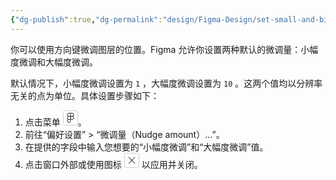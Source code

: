 ```yaml
---
{"dg-publish":true,"dg-permalink":"design/Figma-Design/set-small-and-big-nudge-values","permalink":"/design/Figma-Design/set-small-and-big-nudge-values/","metatags":{"description":"Before you start Who can use this feature Supported on any team or plan Only people with can edit access to the file can make","og:site_name":"DavonOs","og:title":"设置微调值（小和大）","og:type":"article","og:url":"https://zuji.eu.org/design/Figma-Design/set-small-and-big-nudge-values","og:image":"https://help.figma.com/hc/theming_assets/01HZFG1N1QJPKABHT3PHQQ0J9J","og:image: width":"200","og:image: alt":"articlecover","og:locale":"zh_cn"},"tags":["Design/UI/Figma"],"dgShowInlineTitle":true,"created":"2025-06-18 21:23","updated":"2025-08-13 17:52"}
---
```


你可以使用方向键微调图层的位置。Figma 允许你设置两种默认的微调量：小幅度微调和大幅度微调。

默认情况下，小幅度微调设置为 `1` ，大幅度微调设置为 `10` 。这两个值均以分辨率无关的点为单位。具体设置步骤如下：
1. 点击菜单 <svg width="24" height="24" viewBox="0 0 24 24" fill="none" xmlns="http://www.w3.org/2000/svg"><rect x="0.5" y="0.5" width="23" height="23" rx="3" stroke="#CCCCCC" stroke-width="1" fill="none" /><path fill-rule="evenodd" clip-rule="evenodd" d="M6.5 7C6.5 8.04349 7.03275 8.96254 7.8411 9.5C7.03275 10.0375 6.5 10.9565 6.5 12C6.5 13.0435 7.03276 13.9625 7.84111 14.5C7.03276 15.0375 6.5 15.9565 6.5 17C6.5 18.6569 7.84315 20 9.5 20C11.1569 20 12.5 18.6569 12.5 17V15V14.5V14.2361C13.0308 14.7111 13.7316 15 14.5 15C16.1569 15 17.5 13.6569 17.5 12C17.5 10.9565 16.9672 10.0375 16.1589 9.5C16.9672 8.96254 17.5 8.04349 17.5 7C17.5 5.34315 16.1569 4 14.5 4H12.5H12H11.5H9.5C7.84315 4 6.5 5.34315 6.5 7ZM14.5 9C15.6046 9 16.5 8.10457 16.5 7C16.5 5.89543 15.6046 5 14.5 5H12.5V9H14.5ZM12.5 12C12.5 13.1046 13.3954 14 14.5 14C15.6046 14 16.5 13.1046 16.5 12C16.5 10.8954 15.6046 10 14.5 10C13.3954 10 12.5 10.8954 12.5 12ZM11.5 14H9.5C8.39543 14 7.5 13.1046 7.5 12C7.5 10.8954 8.39543 10 9.5 10H11.5V12V14ZM9.5 15H11.5V17C11.5 18.1046 10.6046 19 9.5 19C8.39543 19 7.5 18.1046 7.5 17C7.5 15.8954 8.39543 15 9.5 15ZM11.5 9H9.5C8.39543 9 7.5 8.10457 7.5 7C7.5 5.89543 8.39543 5 9.5 5H11.5V9Z" fill="currentColor" fill-opacity="0.9"/></svg>。
2. 前往“偏好设置” > “微调量（Nudge amount）...”。
3. 在提供的字段中输入您想要的“小幅度微调”和“大幅度微调”值。
4. 点击窗口外部或使用图标 <svg width="24" height="24" viewBox="0 0 24 24" fill="none" xmlns="http://www.w3.org/2000/svg"><rect x="0.5" y="0.5" width="23" height="23" rx="3" stroke="#CCCCCC" stroke-width="1" fill="none" /><path fill-rule="evenodd" clip-rule="evenodd" d="M17.3536 6.64645C17.5488 6.84171 17.5488 7.15829 17.3536 7.35355L12.7071 12L17.3536 16.6464C17.5488 16.8417 17.5488 17.1583 17.3536 17.3536C17.1583 17.5488 16.8417 17.5488 16.6464 17.3536L12 12.7071L7.35355 17.3536C7.15829 17.5488 6.84171 17.5488 6.64645 17.3536C6.45118 17.1583 6.45118 16.8417 6.64645 16.6464L11.2929 12L6.64645 7.35365C6.45119 7.15839 6.45118 6.84181 6.64644 6.64654C6.84171 6.45128 7.15829 6.45128 7.35355 6.64654L12 11.2929L16.6464 6.64645C16.8417 6.45118 17.1583 6.45118 17.3536 6.64645Z" fill="currentColor" fill-opacity="0.9" /></svg> 以应用并关闭。
